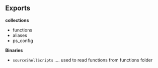 ## Exports
**collections**
- functions
- aliases
- ps_config

 **Binaries**
- `sourceShellScripts` ....  used to read functions from functions folder
